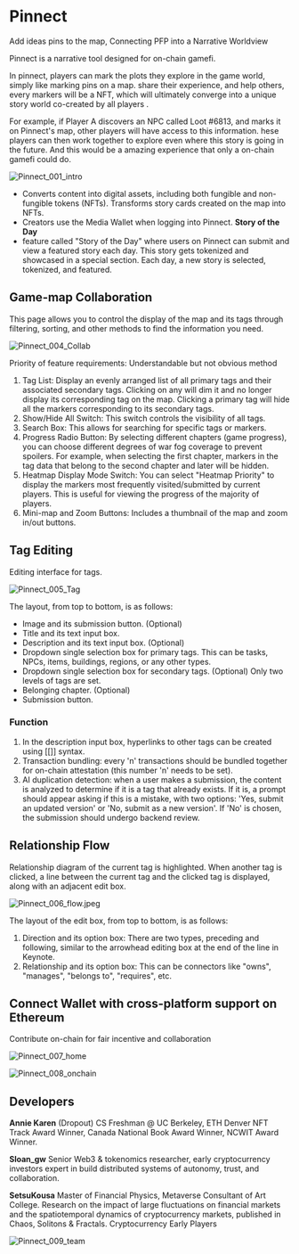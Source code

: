 # Pinnect

Add ideas pins to the map, Connecting PFP into a Narrative Worldview

Pinnect is a narrative tool designed for on-chain gamefi. 

In pinnect, players can mark the plots they explore in the game world, simply like marking pins on a map. share their experience, and help others, every markers will be a NFT, which will ultimately converge into a unique story world co-created by all players .  

For example, if Player A discovers an NPC called Loot #6813, and marks it on Pinnect's map, other players will have access to this information. hese players can then work together to explore even where this story is going in the future. And this would be a amazing experience that only a on-chain gamefi could do.

![Pinnect_001_intro](/images/Pinnect_001_intro.jpg)

- Converts content into digital assets, including both fungible and non-fungible tokens (NFTs). Transforms story cards created on the map into NFTs.
- Creators use the Media Wallet when logging into Pinnect. **Story of the Day**
- feature called "Story of the Day" where users on Pinnect can submit and view a featured story each day. This story gets tokenized and showcased in a special section. Each day, a new story is selected, tokenized, and featured.

## Game-map Collaboration
This page allows you to control the display of the map and its tags through filtering, sorting, and other methods to find the information you need.

![Pinnect_004_Collab](/images/Pinnect_004_Collab.jpeg)

Priority of feature requirements: Understandable but not obvious method
1. Tag List: Display an evenly arranged list of all primary tags and their associated secondary tags. Clicking on any will dim it and no longer display its corresponding tag on the map. Clicking a primary tag will hide all the markers corresponding to its secondary tags.
2. Show/Hide All Switch: This switch controls the visibility of all tags.
3. Search Box: This allows for searching for specific tags or markers.
4. Progress Radio Button: By selecting different chapters (game progress), you can choose different degrees of war fog coverage to prevent spoilers. For example, when selecting the first chapter, markers in the tag data that belong to the second chapter and later will be hidden.
5. Heatmap Display Mode Switch: You can select "Heatmap Priority" to display the markers most frequently visited/submitted by current players. This is useful for viewing the progress of the majority of players.
6. Mini-map and Zoom Buttons: Includes a thumbnail of the map and zoom in/out buttons.

## Tag Editing
Editing interface for tags.

![Pinnect_005_Tag](/images/Pinnect_005_Tag.jpeg)

The layout, from top to bottom, is as follows:
- Image and its submission button. (Optional)
- Title and its text input box.
- Description and its text input box. (Optional)
- Dropdown single selection box for primary tags.
  This can be tasks, NPCs, items, buildings, regions, or any other types.
- Dropdown single selection box for secondary tags. (Optional)
  Only two levels of tags are set.
- Belonging chapter. (Optional)
- Submission button.

### Function
1. In the description input box, hyperlinks to other tags can be created using [[]] syntax.
2. Transaction bundling: every 'n' transactions should be bundled together for on-chain attestation (this number 'n' needs to be set).
3. AI duplication detection: when a user makes a submission, the content is analyzed to determine if it is a tag that already exists. If it is, a prompt should appear asking if this is a mistake, with two options: 'Yes, submit an updated version' or 'No, submit as a new version'. If 'No' is chosen, the submission should undergo backend review.

## Relationship Flow
Relationship diagram of the current tag is highlighted. When another tag is clicked, a line between the current tag and the clicked tag is displayed, along with an adjacent edit box.

![Pinnect_006_flow.jpeg](/images/Pinnect_006_flow.jpeg)

The layout of the edit box, from top to bottom, is as follows:
1. Direction and its option box: There are two types, preceding and following, similar to the arrowhead editing box at the end of the line in Keynote.
2. Relationship and its option box: This can be connectors like "owns", "manages", "belongs to", "requires", etc.

## Connect Wallet with cross-platform support on Ethereum
Contribute on-chain for fair incentive and collaboration

![Pinnect_007_home](/images/Pinnect_007_home.jpg)

![Pinnect_008_onchain](/images/Pinnect_008_onchain.jpeg)

## Developers
**Annie Karen**
(Dropout) CS Freshman @ UC Berkeley, ETH Denver NFT Track Award Winner, Canada National Book Award Winner, NCWIT Award Winner.

**Sloan_gw**
Senior Web3 & tokenomics researcher, early cryptocurrency investors expert in build distributed systems of autonomy, trust, and collaboration.

**SetsuKousa**
Master of Financial Physics, Metaverse Consultant of Art College. Research on the impact of large fluctuations on financial markets and the spatiotemporal dynamics of cryptocurrency markets, published in Chaos, Solitons & Fractals. Cryptocurrency Early Players

![Pinnect_009_team](/images/Pinnect_009_annie.jpeg)